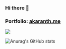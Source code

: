 ### Hi there 👋
### Portfolio: [akaranth.me](http://akaranth.me)

<!--
**AishwaryaKaranth/AishwaryaKaranth** is a ✨ _special_ ✨ repository because its `README.md` (this file) appears on your GitHub profile.

Here are some ideas to get you started:

- 🔭 I’m currently working on ...
- 🌱 I’m currently learning ...
- 👯 I’m looking to collaborate on ...
- 🤔 I’m looking for help with ...
- 💬 Ask me about ...
- 📫 How to reach me: ...
- 😄 Pronouns: ...
- ⚡ Fun fact: ...
-->
![](https://komarev.com/ghpvc/?username=AishwaryaKaranth&color=blueviolet)

![Anurag's GitHub stats](https://github-readme-stats.vercel.app/api?username=AishwaryaKaranth&count_private=true&show_icons=true&theme=radical)
